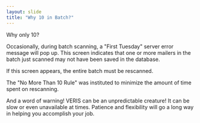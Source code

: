 ```yaml
---
layout: slide
title: "Why 10 in Batch?"
---
```


Why only 10?

Occasionally, during batch scanning, a "First Tuesday" server error message will pop up.  This screen indicates that one or more mailers in the batch just scanned may not have been saved in the database.  

If this screen appears, the entire batch must be rescanned.  

The "No More Than 10 Rule" was instituted to minimize the amount of time spent on rescanning.  

And a word of warning!  VERIS can be an unpredictable creature!  It can be slow or even unavailable at times.  Patience and flexibility will go a long way in helping you accomplish your job.


